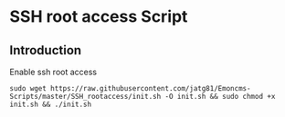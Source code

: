 # SSH root access Script
## Introduction
Enable ssh root access

```shell
sudo wget https://raw.githubusercontent.com/jatg81/Emoncms-Scripts/master/SSH_rootaccess/init.sh -O init.sh && sudo chmod +x init.sh && ./init.sh
```
